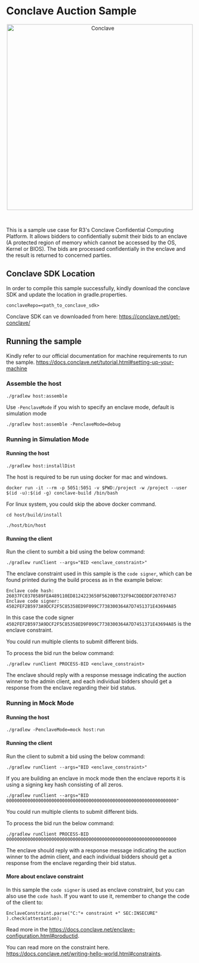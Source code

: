 # Conclave Auction Sample

<p align="center">
  <img src="https://conclave.net/wp-content/uploads/2020/12/Conclave_logo_master.png" alt="Conclave" width="500">
</p>
<br>

This is a sample use case for R3's Conclave Confidential Computing Platform.
It allows bidders to confidentially submit their bids to an enclave (A protected 
region of memory which cannot be accessed by the OS, Kernel or BIOS). The bids are 
processed confidentially in the enclave and the result is returned to concerned parties.


## Conclave SDK Location
In order to compile this sample successfully, kindly download the conclave SDK 
and update the location in gradle.properties.

`conclaveRepo=<path_to_conclave_sdk>`


Conclave SDK can ve downloaded from here: https://conclave.net/get-conclave/

## Running the sample
Kindly refer to our official documentation for machine requirements to run the sample.
https://docs.conclave.net/tutorial.html#setting-up-your-machine

### Assemble the host

`./gradlew host:assemble`

Use `-PenclaveMode` if you wish to specify an enclave mode, default is simulation mode

`./gradlew host:assemble -PenclaveMode=debug`

### Running in Simulation Mode

#### Running the host

`./gradlew host:installDist`

The host is required to be run using docker for mac and windows.

`docker run -it --rm -p 5051:5051 -v $PWD:/project -w /project --user $(id -u):$(id -g) conclave-build /bin/bash`

For linux system, you could skip the above docker command.

`cd host/build/install`

`./host/bin/host`

#### Running the client

Run the client to sumbit a bid using the below command:

`./gradlew runClient --args="BID <enclave_constraint>"`

The enclave constraint used in this sample is the `code signer`,  which can be found printed during the build process as in the example below:

```
Enclave code hash:   26037FC0370589FEA489110ED8124223650F5620B0732F94CDDEDDF207F07457
Enclave code signer: 4502FEF2B5973A9DCF2F5C85358ED9F099C7738300364A7D7451371E43694A85
```

In this case the code signer `4502FEF2B5973A9DCF2F5C85358ED9F099C7738300364A7D7451371E43694A85` is the enclave constraint.

You could run multiple clients to submit different bids.

To process the bid run the below command:

`./gradlew runClient PROCESS-BID <enclave_constraint>`

The enclave should reply with a response message indicating 
the auction winner to the admin client, and each individual bidders
should get a response from the enclave regarding their bid status.


### Running in Mock Mode

#### Running the host

`./gradlew -PenclaveMode=mock host:run`

#### Running the client

Run the client to submit a bid using the below command:

`./gradlew runClient --args="BID <enclave_constraint>"`

If you are building an enclave in mock mode then the enclave reports it is using a signing key hash 
consisting of all zeros. 

`./gradlew runClient --args="BID 0000000000000000000000000000000000000000000000000000000000000000"`

You could run multiple clients to submit different bids.

To process the bid run the below command:

`./gradlew runClient PROCESS-BID 0000000000000000000000000000000000000000000000000000000000000000`

The enclave should reply with a response message indicating 
the auction winner to the admin client, and each individual bidders
should get a response from the enclave regarding their bid status.

#### More about enclave constraint
In this sample the `code signer` is used as enclave constraint, but you can also use the `code hash`. If you want to use it, remember to change the code of the client to:

`EnclaveConstraint.parse("C:"+ constraint +" SEC:INSECURE" ).check(attestation);`

Read more in the https://docs.conclave.net/enclave-configuration.html#productid. 

You can read more on the constraint here. https://docs.conclave.net/writing-hello-world.html#constraints.